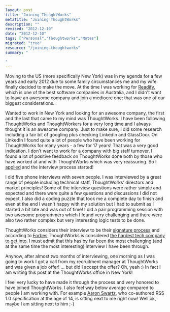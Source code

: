 ```yaml
--- 
layout: post
title: "Joining ThoughtWorks"
metaTitle: "Joining ThoughtWorks"
description: ""
revised: "2012-12-10"
date: "2012-12-10"
tags: ["Personal","Thoughtworks","Notes"]
migrated: "true"
resource: "/joining-thoughtworks"
summary: "

"
---
```

Moving to the US (more specifically New York) was in my agenda for a few years and early 2012 due to some family circumstances me and my wife finally decided to make the move. At the time I was working for [Readify](http://readify.net/), which is one of the best software companies in Australia, and I didn't want to leave an awesome company and join a mediocre one: that was one of our biggest considerations.

Wanted to work in New York and looking for an awesome company, the first and the last that came to my mind was ThoughtWorks. I have been following ThoughtWorks and ThoughtWorkers for a very long time and I always thought it is an awesome company. Just to make sure, I did some research including a fair bit of googling plus checking LinkedIn and GlassDoor. On LinkedIn I found quite a lot of people who have been working for ThoughtWorks for many years - a few for 17 years! That was a very good indication. I don't want to work for a company with big staff turnover. I found a lot of positive feedback on ThoughtWorks done both by those who have worked at and with ThoughtWorks which was very reassuring. So I [applied](http://join.thoughtworks.com/) and the interview process started! 

I did five phone interviews with seven people. I was interviewed by a great range of people including technical staff, ThoughtWorks' directors and market principles! Some of the interview questions were rather simple and expected and there were quite a few questions and discussions I did not expect. I also did a coding puzzle that took me a complete day to finish and even at the end I wasn't happy with my solution but I had to submit as I started a bit late and was out of time! I did a pair programming session with two awesome programmers which I found very challenging and there were also two rather complex but very interesting logic tests to be done.

ThoughtWorks considers their interview to be their [signature process](http://www.thoughtworks.com/node/60) and according to [Forbes](http://www.forbes.com/sites/jacquelynsmith/2012/07/26/the-companies-that-give-the-toughest-job-interviews/2/) ThoughtWorks is considered [the hardest tech company to get into](http://www.businessinsider.com/hardest-tech-company-job-interviews-2012-8). I must admit that this has by far been the most challenging (and at the same time the most interesting) interview I have been through.

Anyhow, after almost two months of interviewing, one morning as I was going to work I got a call from my recruitment manager at ThoughtWorks and was given a job offer! … but did I accept the offer? Oh, yeah :) In fact I am writing this post at the ThoughtWorks office in New York! 

I feel very lucky to have made it through the process and very honored to have joined ThoughtWorks. I also feel way below average compared to people I am working with. For example [Aaron Swartz](http://www.aaronsw.com/), who co-authored RSS 1.0 specification at the age of 14, is sitting next to me right now! Well ok, maybe I am sitting next to him ;-) 